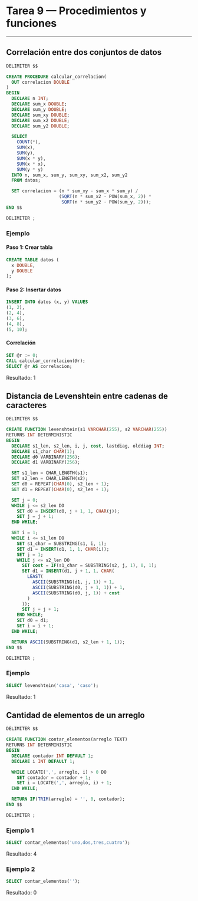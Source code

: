 # Tarea 9 — Procedimientos y funciones

---

## Correlación entre dos conjuntos de datos

```sql
DELIMITER $$

CREATE PROCEDURE calcular_correlacion(
  OUT correlacion DOUBLE
)
BEGIN
  DECLARE n INT;
  DECLARE sum_x DOUBLE;
  DECLARE sum_y DOUBLE;
  DECLARE sum_xy DOUBLE;
  DECLARE sum_x2 DOUBLE;
  DECLARE sum_y2 DOUBLE;

  SELECT 
    COUNT(*),
    SUM(x),
    SUM(y),
    SUM(x * y),
    SUM(x * x),
    SUM(y * y)
  INTO n, sum_x, sum_y, sum_xy, sum_x2, sum_y2
  FROM datos;

  SET correlacion = (n * sum_xy - sum_x * sum_y) / 
                    (SQRT(n * sum_x2 - POW(sum_x, 2)) * 
                     SQRT(n * sum_y2 - POW(sum_y, 2)));
END $$

DELIMITER ;
```

### Ejemplo

#### Paso 1: Crear tabla

```sql
CREATE TABLE datos (
  x DOUBLE,
  y DOUBLE
);
```

#### Paso 2: Insertar datos

```sql
INSERT INTO datos (x, y) VALUES
(1, 2),
(2, 4),
(3, 6),
(4, 8),
(5, 10);
```

#### Correlación

```sql
SET @r := 0;
CALL calcular_correlacion(@r);
SELECT @r AS correlacion;
```

Resultado: 1




## Distancia de Levenshtein entre cadenas de caracteres

```sql
DELIMITER $$

CREATE FUNCTION levenshtein(s1 VARCHAR(255), s2 VARCHAR(255)) 
RETURNS INT DETERMINISTIC
BEGIN
  DECLARE s1_len, s2_len, i, j, cost, lastdiag, olddiag INT;
  DECLARE s1_char CHAR(1);
  DECLARE d0 VARBINARY(256);
  DECLARE d1 VARBINARY(256);

  SET s1_len = CHAR_LENGTH(s1);
  SET s2_len = CHAR_LENGTH(s2);
  SET d0 = REPEAT(CHAR(0), s2_len + 1);
  SET d1 = REPEAT(CHAR(0), s2_len + 1);

  SET j = 0;
  WHILE j <= s2_len DO
    SET d0 = INSERT(d0, j + 1, 1, CHAR(j));
    SET j = j + 1;
  END WHILE;

  SET i = 1;
  WHILE i <= s1_len DO
    SET s1_char = SUBSTRING(s1, i, 1);
    SET d1 = INSERT(d1, 1, 1, CHAR(i));
    SET j = 1;
    WHILE j <= s2_len DO
      SET cost = IF(s1_char = SUBSTRING(s2, j, 1), 0, 1);
      SET d1 = INSERT(d1, j + 1, 1, CHAR(
        LEAST(
          ASCII(SUBSTRING(d1, j, 1)) + 1,
          ASCII(SUBSTRING(d0, j + 1, 1)) + 1,
          ASCII(SUBSTRING(d0, j, 1)) + cost
        )
      ));
      SET j = j + 1;
    END WHILE;
    SET d0 = d1;
    SET i = i + 1;
  END WHILE;

  RETURN ASCII(SUBSTRING(d1, s2_len + 1, 1));
END $$

DELIMITER ;
```

### Ejemplo

```sql
SELECT levenshtein('casa', 'caso');
```

Resultado: $1$





## Cantidad de elementos de un arreglo

```sql
DELIMITER $$

CREATE FUNCTION contar_elementos(arreglo TEXT)
RETURNS INT DETERMINISTIC
BEGIN
  DECLARE contador INT DEFAULT 1;
  DECLARE i INT DEFAULT 1;

  WHILE LOCATE(',', arreglo, i) > 0 DO
    SET contador = contador + 1;
    SET i = LOCATE(',', arreglo, i) + 1;
  END WHILE;

  RETURN IF(TRIM(arreglo) = '', 0, contador);
END $$

DELIMITER ;
```

### Ejemplo 1

```sql
SELECT contar_elementos('uno,dos,tres,cuatro');
```

Resultado: $4$



### Ejemplo 2

```sql
SELECT contar_elementos('');  
```

Resultado: $0$
